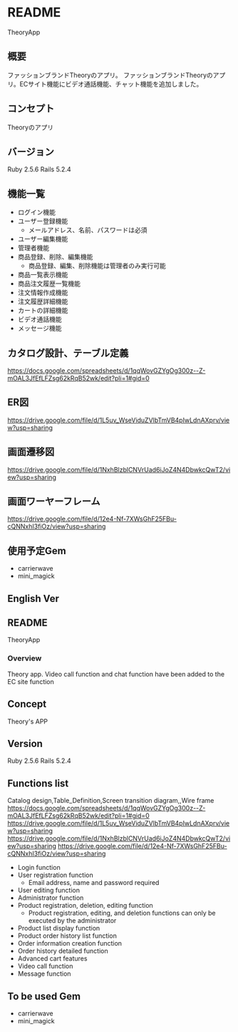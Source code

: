 # README

TheoryApp

## 概要
ファッションブランドTheoryのアプリ。
ファッションブランドTheoryのアプリ。ECサイト機能にビデオ通話機能、チャット機能を追加しました。

## コンセプト

Theoryのアプリ

## バージョン

Ruby 2.5.6 Rails 5.2.4

## 機能一覧

* ログイン機能
* ユーザー登録機能
    * メールアドレス、名前、パスワードは必須
* ユーザー編集機能
* 管理者機能
* 商品登録、削除、編集機能
    * 商品登録、編集、削除機能は管理者のみ実行可能
* 商品一覧表示機能
* 商品注文履歴一覧機能
* 注文情報作成機能
* 注文履歴詳細機能
* カートの詳細機能
* ビデオ通話機能
* メッセージ機能

## カタログ設計、テーブル定義

<https://docs.google.com/spreadsheets/d/1qqWovGZYgOg300z--Z-mOAL3JfEfLFZsg62kRqB52wk/edit?pli=1#gid=0>


## ER図
<https://drive.google.com/file/d/1L5uv_WseViduZVlbTmVB4pIwLdnAXprv/view?usp=sharing>

## 画面遷移図
<https://drive.google.com/file/d/1NxhBlzblCNVrUad6iJoZ4N4DbwkcQwT2/view?usp=sharing>

## 画面ワーヤーフレーム
<https://drive.google.com/file/d/12e4-Nf-7XWsGhF25FBu-cQNNxhI3fiOz/view?usp=sharing>

## 使用予定Gem

* carrierwave
* mini_magick

## English Ver

## README

TheoryApp

### Overview

Theory app. Video call function and chat function have been added to the EC site function

## Concept
Theory's APP

## Version

Ruby 2.5.6 Rails 5.2.4

## Functions list

Catalog design,Table_Definition,Screen transition diagram,,Wire frame
<https://docs.google.com/spreadsheets/d/1qqWovGZYgOg300z--Z-mOAL3JfEfLFZsg62kRqB52wk/edit?pli=1#gid=0>
<https://drive.google.com/file/d/1L5uv_WseViduZVlbTmVB4pIwLdnAXprv/view?usp=sharing>
<https://drive.google.com/file/d/1NxhBlzblCNVrUad6iJoZ4N4DbwkcQwT2/view?usp=sharing>
<https://drive.google.com/file/d/12e4-Nf-7XWsGhF25FBu-cQNNxhI3fiOz/view?usp=sharing>


* Login function
* User registration function
    * Email address, name and password required
* User editing function
* Administrator function
* Product registration, deletion, editing function
    * Product registration, editing, and deletion functions can only be executed by the administrator
* Product list display function
* Product order history list function
* Order information creation function
* Order history detailed function
* Advanced cart features
* Video call function
* Message function

## To be used Gem

* carrierwave
* mini_magick
